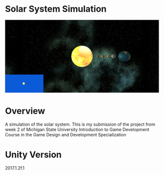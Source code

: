 # Solar System Simulation
![Alt text](/Screenshots/Screenshot.PNG?raw=true "Gameplay")

# Overview 
A simulation of the solar system. This is my submission of the project from week 2 of Michigan State University Introduction to Game Development Course in the Game Design and Development Specialization

# Unity Version
2017.1.2f.1
